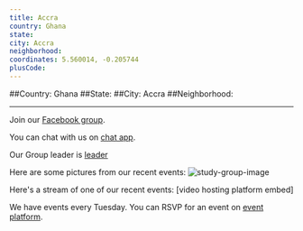 ```yaml
---
title: Accra
country: Ghana
state: 
city: Accra
neighborhood: 
coordinates: 5.560014, -0.205744
plusCode:
---
```


##Country: Ghana
##State: 
##City: Accra
##Neighborhood: 
*****
Join our [Facebook group](https://www.facebook.com/groups/free.code.camp.accra).

You can chat with us on [chat app]().

Our Group leader is [leader]()

Here are some pictures from our recent events:
![study-group-image]()

Here's a stream of one of our recent events:
[video hosting platform embed]

We have events every Tuesday. You can RSVP for an event on [event platform]().
